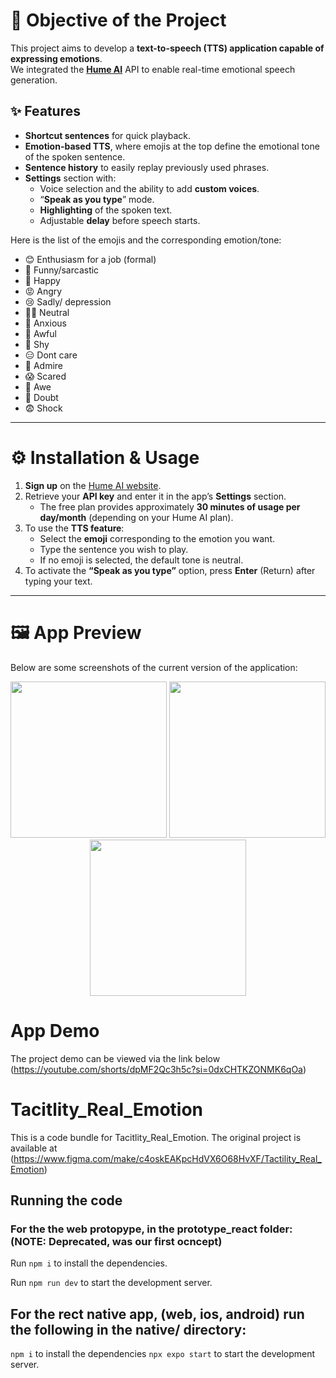 # 🎯 Objective of the Project

This project aims to develop a **text-to-speech (TTS) application capable of expressing emotions**.  
We integrated the **[Hume AI](https://dev.hume.ai)** API to enable real-time emotional speech generation.

## ✨ Features

- **Shortcut sentences** for quick playback.  
- **Emotion-based TTS**, where emojis at the top define the emotional tone of the spoken sentence.  
- **Sentence history** to easily replay previously used phrases.  
- **Settings** section with:
  - Voice selection and the ability to add **custom voices**.  
  - “**Speak as you type**” mode.  
  - **Highlighting** of the spoken text.  
  - Adjustable **delay** before speech starts.

Here is the list of the emojis and the corresponding emotion/tone:

- 😊 Enthusiasm for a job (formal)
- 🤪 Funny/sarcastic
- 🥳 Happy
- 😡 Angry 
- 😢 Sadly/ depression 
- 👩‍🎓 Neutral
- 🫠 Anxious 
- 🤢 Awful 
- 🙈 Shy
- 😑 Dont care 
- 🤩 Admire
- 😱 Scared
- 🥺 Awe
- 🤔 Doubt
- 😨 Shock
---

# ⚙️ Installation & Usage

1. **Sign up** on the [Hume AI website](https://dev.hume.ai).  
2. Retrieve your **API key** and enter it in the app’s **Settings** section.  
   - The free plan provides approximately **30 minutes of usage per day/month** (depending on your Hume AI plan).  
3. To use the **TTS feature**:
   - Select the **emoji** corresponding to the emotion you want.  
   - Type the sentence you wish to play.
   - If no emoji is selected, the default tone is neutral.
4. To activate the **“Speak as you type”** option, press **Enter** (Return) after typing your text.  

---

# 🖼️ App Preview

Below are some screenshots of the current version of the application:

<p align="center">
  <img src="Images/image1.png" width="250">
  <img src="Images/image2.png" width="250">
  <img src="Images/image3.png" width="250">
</p>

# App Demo
The project demo can be viewed via the link below (https://youtube.com/shorts/dpMF2Qc3h5c?si=0dxCHTKZONMK6qOa)
  
  
  
  # Tacitlity_Real_Emotion

  This is a code bundle for Tacitlity_Real_Emotion. The original project is available at (https://www.figma.com/make/c4oskEAKpcHdVX6O68HvXF/Tactility_Real_Emotion)
  ## Running the code

  ### For the the web protopype, in the prototype_react folder: (NOTE: Deprecated, was our first ocncept)
  Run `npm i` to install the dependencies.

  Run `npm run dev` to start the development server.
  ## For the rect native app, (web, ios, android) run the following in the native/ directory:

  `npm i` to install the dependencies
  `npx expo start` to start the development server.
  
